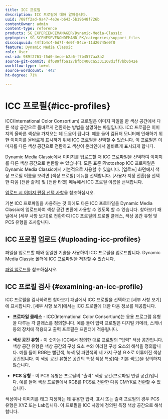 ```yaml
---
title: ICC 프로필
description: ICC 프로필에 대해 알아봅니다.
uuid: 708ff2ad-9a47-4e3e-b643-5b19648f726b
contentOwner: admin
content-type: reference
products: SG_EXPERIENCEMANAGER/Dynamic-Media-Classic
geptopics: SG_SCENESEVENONDEMAND_PK/categories/support_files
discoiquuid: 44f1b4c4-6d7f-4e0f-84ce-11d26745e0f0
feature: Dynamic Media Classic
role: User
exl-id: 989f2761-f5d0-4ece-b2a6-f7b4577aa8a2
source-git-commit: df689ff5a127bfbc400ca5331168d1ff7bb0b42e
workflow-type: tm+mt
source-wordcount: '442'
ht-degree: 71%

---
```


# ICC 프로필{#icc-profiles}

ICC(International Color Consortium) 프로필은 이미지 파일을 한 색상 공간에서 다른 색상 공간으로 올바르게 전환하는 방법을 설명하는 파일입니다. ICC 프로필은 이미지의 올바른 색상을 가져오는 데 도움이 됩니다. 예를 들어 컴퓨터 모니터에 인쇄하기 위한 이미지를 올바르게 표시하기 위해 ICC 프로필을 선택할 수 있습니다. 이 프로필은 이미지를 다른 색상 공간으로 전환하고 색상이 온라인에서 올바르게 표시되게 합니다.

Dynamic Media Classic에서 이미지를 업로드할 때 ICC 프로파일을 선택하여 이미지를 다른 색상 공간으로 변환할 수 있습니다. 모든 표준 Photoshop ICC 프로파일은 Dynamic Media Classic에서 기본적으로 사용할 수 있습니다. [업로드] 화면에서 색상 프로필 이름을 보려면 [색상 프로필] 메뉴를 선택합니다. [사용자 지정 전환]을 선택한 다음 [전환 출처] 및 [전환 타겟] 메뉴에서 ICC 프로필 이름을 선택합니다. 

[업로드 시 이미지 편집 선택 사항](image-editing-options-upload.md#image-editing-options-at-upload)을 참조하십시오.

기본 ICC 프로파일을 사용하는 것 외에도 다른 ICC 프로파일을 Dynamic Media Classic에 업로드하여 색상 공간 변환에 사용할 수 있도록 할 수 있습니다. 찾아보기 패널에서 [세부 사항 보기]로 전환하여 ICC 프로필의 프로필 클래스, 색상 공간 유형 및 PCS 유형을 조사합니다.

## ICC 프로필 업로드 {#uploading-icc-profiles}

파일을 업로드할 때와 동일한 기술을 사용하여 ICC 프로필을 업로드합니다. Dynamic Media Classic 폴더에 ICC 프로파일을 저장할 수 있습니다.

[파일 업로드](uploading-files.md#uploading_your_files)를 참조하십시오.

## ICC 프로필 검사 {#examining-an-icc-profile}

ICC 프로필을 검사하려면 찾아보기 패널에서 ICC 프로필을 선택하고 [세부 사항 보기]에 표시합니다. [세부 사항 보기]에서는 ICC 프로필에 대한 다음 정보를 제공합니다.

* **프로파일 클래스**  - ICC(International Color Consortium)는 응용 프로그램 유형을 다루는 각 클래스를 정의합니다. 예를 들어 입력 프로필은 디지털 카메라, 스캐너 등의 장치에 적용되고 출력 프로필은 프린터에 적용됩니다.

* **색상 공간 유형**  - 이 숫자는 ICC에서 정의한 대로 프로필의 &quot;입력&quot; 색상 공간입니다. 색상 공간 유형은 색상 공간의 구성 요소 수와 이러한 구성 요소의 해석을 정의합니다. 예를 들어 RGB는 빨간색, 녹색 및 파란색의 세 가지 구성 요소로 이루어진 색상 공간입니다. 이 색상 공간 유형은 공간의 특정 색상 특성(예: 기본 색도)을 정의하지 않습니다.

* **PCS 유형**  - 이 PCS 유형은 프로필의 &quot;출력&quot; 색상 공간(프로파일 연결 공간)입니다. 예를 들어 색상 프로필에서 RGB를 PCS로 전환한 다음 CMYK로 전환할 수 있습니다.

색상이나 이미지를 태그 지정하는 데 유용한 입력, 표시 또는 출력 프로필의 경우 PCS 유형은 XYZ 또는 Lab입니다. 이 프로필을 ICC 사양에 정의된 특정 색상 공간으로 해석합니다.
